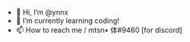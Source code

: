 - 👋 Hi, I’m @ynnx
- 🌱 I’m currently learning coding!
- 📫 How to reach me / 
mtsn• 体#9460 [for discord] 
